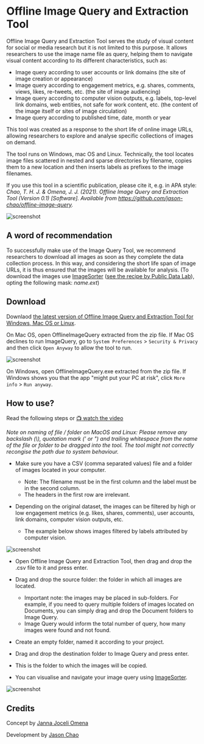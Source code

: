 # Offline Image Query and Extraction Tool

Offline Image Query and Extraction Tool serves the study of visual content for social or media research but it is not limited to this purpose. It allows researchers to use the image name file as query, helping them to navigate visual content according to its different characteristics, such as:

* Image query according to user accounts or link domains (the site of image creation or appearance) 
* Image query according to engagement metrics, e.g. shares, comments, views, likes, re-tweets, etc. (the site of image audiencing)
* Image query according to computer vision outputs, e.g. labels, top-level link domains, web entities, not safe for work content, etc. (the content of the image itself or sites of image circulation)
* Image query according to published time, date, month or year

This tool was created as a response to the short life of online image URLs, allowing researchers to explore and analyse specific collections of images on demand. 

The tool runs on Windows, mac OS and Linux.  Technically, the tool locates image files scattered in nested and sparse directories by filename, copies them to a new location and then inserts labels as prefixes to the image filenames.

If you use this tool in a scientific publication, please cite it, e.g. in APA style: *Chao, T. H. J. & Omena, J. J.  (2021).  Offline Image Query and Extraction Tool (Version 0.1) [Software]. Available from https://github.com/jason-chao/offline-image-query.*

![screenshot](res/tool_screenshot.png)

## A word of recommendation

To successfully make use of the Image Query Tool, we recommend researchers to download all images as soon as they complete the data collection process. In this way, and considering the short life span of image URLs, it is thus ensured that the images will be available for analysis. (To download the images use [ImageSorter](https://visual-computing.com/project/imagesorter/) ([see the recipe by Public Data Lab](http://recipes.publicdatalab.org/image_grid_colour.html)), opting the following mask: *name*.*ext*)

## Download

Downlaod [the latest version of Offline Image Query and Extraction Tool for Windows, Mac OS or Linux](https://github.com/jason-chao/offline-image-query/releases/).

On Mac OS, open OfflineImageQuery extracted from the zip file.  If Mac OS declines to run ImageQuery, go to `System Preferences` > `Security & Privacy` and then click `Open Anyway` to allow the tool to run.

![screenshot](res/tool_allow_open.gif)

On Windows, open OfflineImageQuery.exe extracted from the zip file.  If Windows shows you that the app "might put your PC at risk", click `More info` > `Run anyway`.

## How to use?

Read the following steps or [📺 watch the video](https://youtu.be/gp7a8hj40Po)

*Note on naming of file / folder on MacOS and Linux:  Please remove any backslash (\\), quotation mark (' or ") and trailing whitespace from the name of the file or folder to be dragged into the tool.  The tool might not correctly recongise the path due to system behaviour.*

* Make sure you have a CSV (comma separated values) file and a folder of images located in your computer. 
  * Note: The filename must be in the first column and the label must be in the second column.
  * The headers in the first row are irrelevant.

* Depending on the original dataset, the images can be filtered by high or low engagement metrics (e.g. likes, shares, comments), user accounts, link domains, computer vision outputs, etc.
  * The example below shows images filtered by labels attributed by computer vision.

![screenshot](res/data_sheet.png)

* Open Offline Image Query and Extraction Tool, then drag and drop the .csv file to it and press enter.

* Drag and drop the source folder: the folder in which all images are located.
  * Important note: the images may be placed in sub-folders. For example, if you need to query multiple folders of images located on Documents, you can simply drag and drop the Document folders to Image Query.
  * Image Query would inform the total number of query, how many images were found and not found.

* Create an empty folder, named it according to your project.

*  Drag and drop the destination folder to Image Query and press enter.
  * This is the folder to which the images will be copied.
  * You can visualise and navigate your image query using [ImageSorter](https://visual-computing.com/project/imagesorter/).

![screenshot](res/tool_usage.gif)

## Credits

Concept by [Janna Joceli Omena](https://github.com/jannajoceli)

Development by [Jason Chao](https://github.com/jason-chao)
